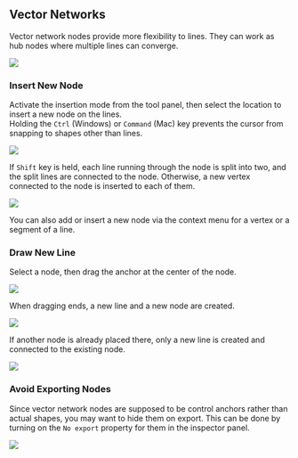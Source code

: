 ## Vector Networks

Vector network nodes provide more flexibility to lines. They can work as hub nodes where multiple lines can converge.

![](/assets/vn-intro.png)

### Insert New Node

Activate the insertion mode from the tool panel, then select the location to insert a new node on the lines.  
Holding the `Ctrl` (Windows) or `Command` (Mac) key prevents the cursor from snapping to shapes other than lines.

![](/assets/vn-insert-1.png)

If `Shift` key is held, each line running through the node is split into two, and the split lines are connected to the node. Otherwise, a new vertex connected to the node is inserted to each of them.

![](/assets/vn-insert-2.png)

You can also add or insert a new node via the context menu for a vertex or a segment of a line.

### Draw New Line

Select a node, then drag the anchor at the center of the node.

![](/assets/vn-draw-1.png)

When dragging ends, a new line and a new node are created.

![](/assets/vn-draw-2.png)

If another node is already placed there, only a new line is created and connected to the existing node.

![](/assets/vn-draw-3.png)

### Avoid Exporting Nodes

Since vector network nodes are supposed to be control anchors rather than actual shapes, you may want to hide them on export. This can be done by turning on the `No export` property for them in the inspector panel.

![](/assets/vn-noexport.png)
